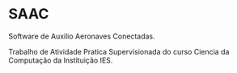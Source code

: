 # SAAC
Software de Auxilio Aeronaves Conectadas.

Trabalho de Atividade Pratica Supervisionada do curso Ciencia da Computação da Instituição IES.

